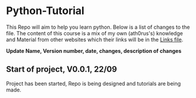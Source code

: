 # Python-Tutorial
This Repo will aim to help you learn python. Below is a list of changes to the file. The content of this course is a mix of my own (ath0rus's) knowledge and Material from other websites which their links will be in the [Links file](Links.md).

**Update Name, Version number, date, changes, description of changes**

## Start of project, V0.0.1, 22/09
Project has been started, Repo is being designed and tutorials are being made.